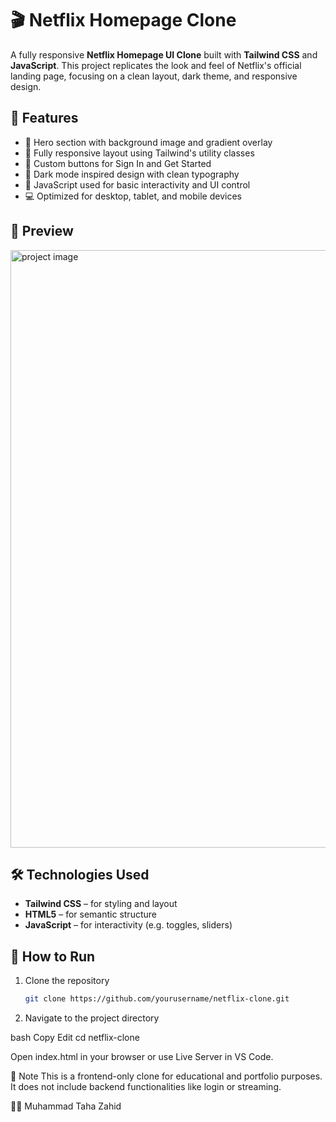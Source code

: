 # 🎬 Netflix Homepage Clone

A fully responsive **Netflix Homepage UI Clone** built with **Tailwind CSS** and **JavaScript**. This project replicates the look and feel of Netflix's official landing page, focusing on a clean layout, dark theme, and responsive design.

## 🚀 Features

- 🎥 Hero section with background image and gradient overlay  
- 📱 Fully responsive layout using Tailwind's utility classes  
- 🎯 Custom buttons for Sign In and Get Started  
- 🌙 Dark mode inspired design with clean typography  
- 🧠 JavaScript used for basic interactivity and UI control  
- 💻 Optimized for desktop, tablet, and mobile devices  

## 📸 Preview

<img width="1904" height="956" alt="project image" src="https://github.com/user-attachments/assets/2b8e6f52-e965-4b7e-9c76-fd3ae8ad0dee" />

## 🛠️ Technologies Used

- **Tailwind CSS** – for styling and layout  
- **HTML5** – for semantic structure  
- **JavaScript** – for interactivity (e.g. toggles, sliders)  

## 📂 How to Run

1. Clone the repository  
   ```bash
   git clone https://github.com/yourusername/netflix-clone.git


 2.  Navigate to the project directory

bash
Copy
Edit
cd netflix-clone

Open index.html in your browser or use Live Server in VS Code.

📌 Note
This is a frontend-only clone for educational and portfolio purposes. It does not include backend functionalities like login or streaming.

🧑‍💻 Muhammad Taha Zahid
